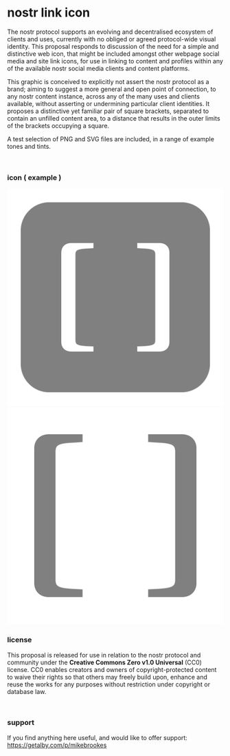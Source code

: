 # nostr link icon

The nostr protocol supports an evolving and decentralised ecosystem of clients and uses, currently with no obliged or agreed protocol-wide visual identity. This proposal responds to discussion of the need for a simple and distinctive web icon, that might be included amongst other webpage social media and site link icons, for use in linking to content and profiles within any of the available nostr social media clients and content platforms.

This graphic is conceived to explicitly not assert the nostr protocol as a brand; aiming to suggest a more general and open point of connection, to any nostr content instance, across any of the many uses and clients available, without asserting or undermining particular client identities. It proposes a distinctive yet familiar pair of square brackets, separated to contain an unfilled content area, to a distance that results in the outer limits of the brackets occupying a square.

A test selection of PNG and SVG files are included, in a range of example tones and tints.

</br>

### icon ( example )

![nostr icon base grey](/PNG/nostr_button_grey_1024px.png)  ![nostr icon grafic grey](/PNG/nostr_icon_grey_1024px.png)


### license
This proposal is released for use in relation to the nostr protocol and community under the **Creative Commons Zero v1.0 Universal** (CC0) license.
CC0 enables creators and owners of copyright-protected content to waive their rights so that others may freely build upon, enhance and reuse the works for any purposes without restriction under copyright or database law.

</br>

### support

If you find anything here useful, and would like to offer support: https://getalby.com/p/mikebrookes

</br>
